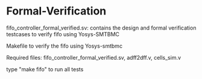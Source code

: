 # Formal-Verification
fifo_controller_formal_verified.sv: contains the design and formal verification testcases to verify 
	 fifo using Yosys-SMTBMC

Makefile to verify the fifo using Yosys-smtbmc

Required files: fifo_controller_formal_verified.sv, adff2dff.v, cells_sim.v

type "make fifo" to run all tests


